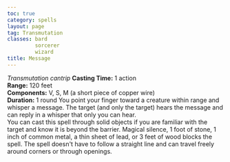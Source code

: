 ```yaml
---
toc: true
category: spells
layout: page
tag: Transmutation
classes: bard
         sorcerer
         wizard
title: Message 
---
```

_Transmutation cantrip_ 
**Casting Time:** 1 action    
**Range:** 120 feet    
**Components:** V, S, M (a short piece of copper wire)    
**Duration:** 1 round 
You point your finger toward a creature within range and whisper a message. The target (and only the target) hears the message and can reply in a whisper that only you can hear.    
You can cast this spell through solid objects if you are familiar with the target and know it is beyond the barrier. Magical silence, 1 foot of stone, 1 inch of common metal, a thin sheet of lead, or 3 feet of wood blocks the spell. The spell doesn't have to follow a straight line and can travel freely around corners or through openings. 